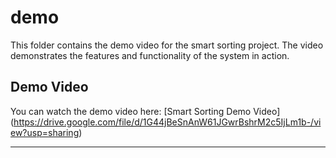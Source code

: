 # demo

This folder contains the demo video for the smart sorting project. The video demonstrates the features and functionality of the system in action.

## Demo Video

You can watch the demo video here:
[Smart Sorting Demo Video]
(https://drive.google.com/file/d/1G44jBeSnAnW61JGwrBshrM2c5IjLm1b-/view?usp=sharing)

---
